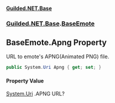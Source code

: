 #### [Guilded.NET.Base](Guilded_NET_Base.md 'Guilded.NET.Base')
### [Guilded.NET.Base](Guilded_NET_Base.md#Guilded_NET_Base 'Guilded.NET.Base').[BaseEmote](BaseEmote.md 'Guilded.NET.Base.BaseEmote')
## BaseEmote.Apng Property
URL to emote's APNG(Animated PNG) file.  
```csharp
public System.Uri Apng { get; set; }
```
#### Property Value
[System.Uri](https://docs.microsoft.com/en-us/dotnet/api/System.Uri 'System.Uri')
.APNG URL?
